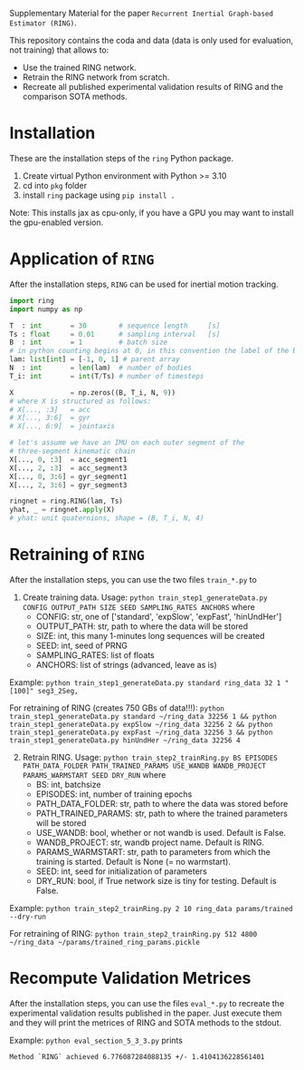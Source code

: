 Supplementary Material for the paper `Recurrent Inertial Graph-based Estimator (RING)`.

This repository contains the coda and data (data is only used for evaluation, not training) that allows to:
- Use the trained RING network.
- Retrain the RING network from scratch.
- Recreate all published experimental validation results of RING and the comparison SOTA methods.

# Installation
These are the installation steps of the `ring` Python package.
1) Create virtual Python environment with Python >= 3.10
2) cd into `pkg` folder
3) install `ring` package using `pip install .`

Note: This installs jax as cpu-only, if you have a GPU you may want to install the gpu-enabled version.

# Application of `RING`
After the installation steps, `RING` can be used for inertial motion tracking.
```python
import ring
import numpy as np

T  : int       = 30        # sequence length     [s]
Ts : float     = 0.01      # sampling interval   [s]
B  : int       = 1         # batch size
# in python counting begins at 0, in this convention the label of the base body changes from 0 to -1
lam: list[int] = [-1, 0, 1] # parent array
N  : int       = len(lam)  # number of bodies
T_i: int       = int(T/Ts) # number of timesteps

X              = np.zeros((B, T_i, N, 9))
# where X is structured as follows:
# X[..., :3]   = acc
# X[..., 3:6]  = gyr
# X[..., 6:9]  = jointaxis

# let's assume we have an IMU on each outer segment of the
# three-segment kinematic chain
X[..., 0, :3]  = acc_segment1
X[..., 2, :3]  = acc_segment3
X[..., 0, 3:6] = gyr_segment1
X[..., 2, 3:6] = gyr_segment3

ringnet = ring.RING(lam, Ts)
yhat, _ = ringnet.apply(X)
# yhat: unit quaternions, shape = (B, T_i, N, 4)
```

# Retraining of `RING`

After the installation steps, you can use the two files `train_*.py` to
1) Create training data. Usage: `python train_step1_generateData.py CONFIG OUTPUT_PATH SIZE SEED SAMPLING_RATES ANCHORS` where
    - CONFIG: str, one of ['standard', 'expSlow', 'expFast', 'hinUndHer']
    - OUTPUT_PATH: str, path to where the data will be stored
    - SIZE: int, this many 1-minutes long sequences will be created
    - SEED: int, seed of PRNG
    - SAMPLING_RATES: list of floats
    - ANCHORS: list of strings (advanced, leave as is)

Example: `python train_step1_generateData.py standard ring_data 32 1 "[100]" seg3_2Seg,`

For retraining of RING (creates 750 GBs of data!!!): `python train_step1_generateData.py standard ~/ring_data 32256 1 && python train_step1_generateData.py expSlow ~/ring_data 32256 2 && python train_step1_generateData.py expFast ~/ring_data 32256 3 && python train_step1_generateData.py hinUndHer ~/ring_data 32256 4`

2) Retrain RING. Usage: `python train_step2_trainRing.py BS EPISODES PATH_DATA_FOLDER PATH_TRAINED_PARAMS USE_WANDB WANDB_PROJECT PARAMS_WARMSTART SEED DRY_RUN` where
    - BS: int, batchsize
    - EPISODES: int, number of training epochs
    - PATH_DATA_FOLDER: str, path to where the data was stored before
    - PATH_TRAINED_PARAMS: str, path to where the trained parameters will be stored
    - USE_WANDB: bool, whether or not wandb is used. Default is False.
    - WANDB_PROJECT: str, wandb project name. Default is RING.
    - PARAMS_WARMSTART: str, path to parameters from which the training is started. Default is None (= no warmstart).
    - SEED: int, seed for initialization of parameters
    - DRY_RUN: bool, if True network size is tiny for testing. Default is False.

Example: `python train_step2_trainRing.py 2 10 ring_data params/trained --dry-run`

For retraining of RING: `python train_step2_trainRing.py 512 4800 ~/ring_data ~/params/trained_ring_params.pickle`

# Recompute Validation Metrices

After the installation steps, you can use the files `eval_*.py` to recreate the experimental validation results published in the paper. Just execute them and they will print the metrices of RING and SOTA methods to the stdout.

Example: `python eval_section_5_3_3.py` prints 
    
    Method `RING` achieved 6.776087284088135 +/- 1.4104136228561401
